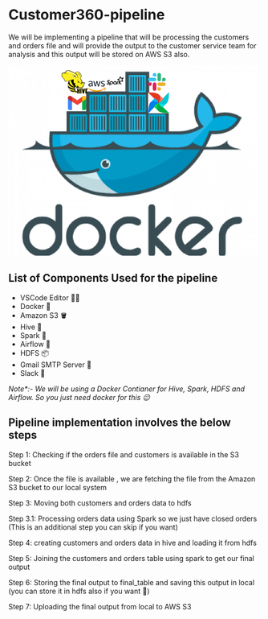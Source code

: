# Customer360-pipeline

We will be implementing a pipeline that will be processing the customers and orders file and will provide the output to the customer service team for analysis and this output will be stored on AWS S3 also. 

<img src = "/images/template.png"></img>

## List of Components Used for the pipeline

- VSCode Editor 🧑‍💻
- Docker 🐳
- Amazon S3 🪣
- Hive 🐘
- Spark 🌟
- Airflow 💨
- HDFS 📦
- Gmail SMTP Server 📧
- Slack 🔔

<i>Note*:- We will be using a Docker Contianer for Hive, Spark, HDFS and Airflow. So you just need docker for this 😉</i> 


## Pipeline implementation involves the below steps

Step 1: Checking if the orders file and customers is available in the S3 bucket

Step 2: Once the file is available , we are fetching the file from the Amazon S3 bucket to our local system

Step 3: Moving both customers and orders data to hdfs

Step 3.1: Processing orders data using Spark so we just have closed orders (This is an additional step you can skip if you want)

Step 4: creating customers and orders data in hive and loading it from hdfs

Step 5: Joining the customers and orders table using spark to get our final output

Step 6: Storing the final output to final_table and saving this output in local (you can store it in hdfs also if you want 🤗)

Step 7: Uploading the final output from local to AWS S3




